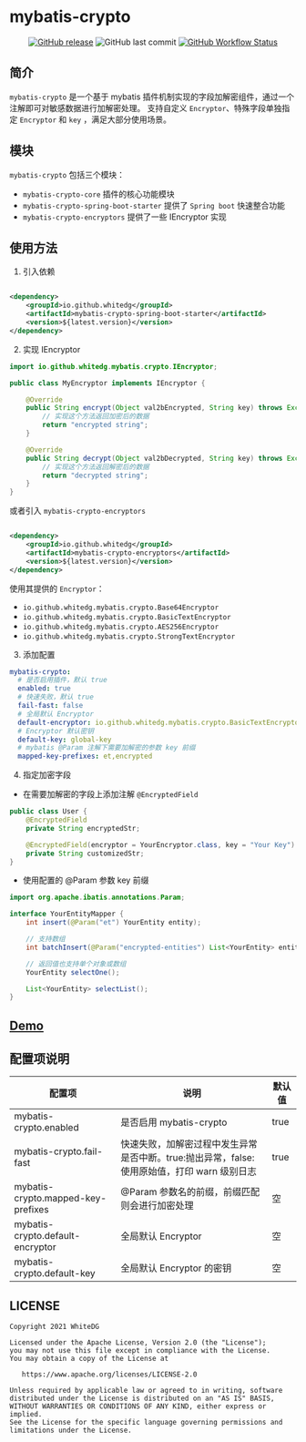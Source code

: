 # mybatis-crypto

<p align="center">
<a href="https://github.com/WhiteDG/mybatis-crypto/releases"><img alt="GitHub release" src="https://img.shields.io/github/release/WhiteDG/mybatis-crypto.svg?style=flat-square&label=latest version"/></a>
<img alt="GitHub last commit" src="https://img.shields.io/github/last-commit/WhiteDG/mybatis-crypto?style=flat-square">
<a href="https://github.com/WhiteDG/mybatis-crypto/actions"><img alt="GitHub Workflow Status" src="https://img.shields.io/github/workflow/status/WhiteDG/mybatis-crypto/Release?style=flat-square"/></a>
</p>

## 简介
`mybatis-crypto` 是一个基于 mybatis 插件机制实现的字段加解密组件，通过一个注解即可对敏感数据进行加解密处理。 支持自定义 `Encryptor`、特殊字段单独指定 `Encryptor` 和 `key`
，满足大部分使用场景。

## 模块

`mybatis-crypto` 包括三个模块：

- `mybatis-crypto-core`  插件的核心功能模块
- `mybatis-crypto-spring-boot-starter` 提供了 `Spring boot` 快速整合功能
- `mybatis-crypto-encryptors` 提供了一些 IEncryptor 实现

## 使用方法

1. 引入依赖

```xml

<dependency>
    <groupId>io.github.whitedg</groupId>
    <artifactId>mybatis-crypto-spring-boot-starter</artifactId>
    <version>${latest.version}</version>
</dependency>
```

2. 实现 IEncryptor

```java
import io.github.whitedg.mybatis.crypto.IEncryptor;

public class MyEncryptor implements IEncryptor {

    @Override
    public String encrypt(Object val2bEncrypted, String key) throws Exception {
        // 实现这个方法返回加密后的数据
        return "encrypted string";
    }

    @Override
    public String decrypt(Object val2bDecrypted, String key) throws Exception {
        // 实现这个方法返回解密后的数据
        return "decrypted string";
    }
}
```

或者引入 `mybatis-crypto-encryptors`

```xml

<dependency>
    <groupId>io.github.whitedg</groupId>
    <artifactId>mybatis-crypto-encryptors</artifactId>
    <version>${latest.version}</version>
</dependency>
```

使用其提供的 `Encryptor`：

- `io.github.whitedg.mybatis.crypto.Base64Encryptor`
- `io.github.whitedg.mybatis.crypto.BasicTextEncryptor`
- `io.github.whitedg.mybatis.crypto.AES256Encryptor`
- `io.github.whitedg.mybatis.crypto.StrongTextEncryptor`

3. 添加配置

```yaml
mybatis-crypto:
  # 是否启用插件，默认 true
  enabled: true
  # 快速失败，默认 true
  fail-fast: false
  # 全局默认 Encryptor
  default-encryptor: io.github.whitedg.mybatis.crypto.BasicTextEncryptor
  # Encryptor 默认密钥
  default-key: global-key
  # mybatis @Param 注解下需要加解密的参数 key 前缀
  mapped-key-prefixes: et,encrypted
```

4. 指定加密字段

- 在需要加解密的字段上添加注解 `@EncryptedField`

```java
public class User {
    @EncryptedField
    private String encryptedStr;

    @EncryptedField(encryptor = YourEncryptor.class, key = "Your Key")
    private String customizedStr;
}
```

- 使用配置的 @Param 参数 key 前缀

```java
import org.apache.ibatis.annotations.Param;

interface YourEntityMapper {
    int insert(@Param("et") YourEntity entity);

    // 支持数组
    int batchInsert(@Param("encrypted-entities") List<YourEntity> entity);

    // 返回值也支持单个对象或数组
    YourEntity selectOne();

    List<YourEntity> selectList();
}
```

## [Demo](https://github.com/WhiteDG/mybatis-crypto/blob/main/mybatis-crypto-demo/README.MD)

## 配置项说明

|  配置项   | 说明  | 默认值 |
|  ----  | ----  | ---- |
| mybatis-crypto.enabled  | 是否启用 mybatis-crypto | true |
| mybatis-crypto.fail-fast | 快速失败，加解密过程中发生异常是否中断。true:抛出异常，false:使用原始值，打印 warn 级别日志 | true |
| mybatis-crypto.mapped-key-prefixes  | @Param 参数名的前缀，前缀匹配则会进行加密处理 | 空 |
| mybatis-crypto.default-encryptor  | 全局默认 Encryptor | 空 |
| mybatis-crypto.default-key  | 全局默认 Encryptor 的密钥 | 空 |

## LICENSE

```
Copyright 2021 WhiteDG

Licensed under the Apache License, Version 2.0 (the "License");
you may not use this file except in compliance with the License.
You may obtain a copy of the License at

   https://www.apache.org/licenses/LICENSE-2.0

Unless required by applicable law or agreed to in writing, software
distributed under the License is distributed on an "AS IS" BASIS,
WITHOUT WARRANTIES OR CONDITIONS OF ANY KIND, either express or implied.
See the License for the specific language governing permissions and
limitations under the License.
```
